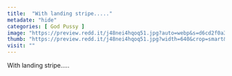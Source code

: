 ```yaml
---
title:  "With landing stripe....."
metadate: "hide"
categories: [ God Pussy ]
image: "https://preview.redd.it/j48nei4hqoq51.jpg?auto=webp&s=d6cd2f0a34449b9b53cfd9311908c69828741ac4"
thumb: "https://preview.redd.it/j48nei4hqoq51.jpg?width=640&crop=smart&auto=webp&s=93889a7060f76535150e598f3b0e50a847586ad0"
visit: ""
---
```

With landing stripe.....
